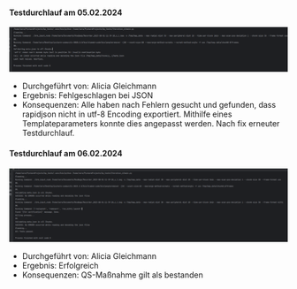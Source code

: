 #### Testdurchlauf am 05.02.2024  
![](Komp_it6_f.png)
- Durchgeführt von: Alicia Gleichmann
- Ergebnis: Fehlgeschlagen bei JSON
- Konsequenzen:  Alle haben nach Fehlern gesucht und gefunden, dass rapidjson nicht in utf-8 Encoding exportiert. Mithilfe eines Templateparameters konnte dies angepasst werden. Nach fix erneuter Testdurchlauf.

#### Testdurchlauf am 06.02.2024  
![](Komp_it6_s.png)
- Durchgeführt von: Alicia Gleichmann
- Ergebnis: Erfolgreich
- Konsequenzen:  QS-Maßnahme gilt als bestanden